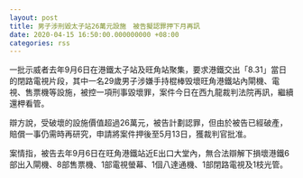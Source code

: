 ```yaml
---
layout: post
title: 男子涉刑毀太子站26萬元設施　被告擬認罪押下月再訊
date: 2020-04-15 16:50:00.000000000 +08:00
categories: rss
---
```


一批示威者去年9月6日在港鐵太子站及旺角站聚集，要求港鐵交出「8.31」當日的閉路電視片段，其中一名29歲男子涉嫌手持棍棒毁壞旺角港鐵站內閘機、電視、售票機等設施，被控一項刑事毀壞罪，案件今日在西九龍裁判法院再訊，繼續還柙看管。

辯方說，受破壞的設施價值超過26萬元，被告計劃認罪，但由於被告已經破產，賠償一事仍需時再研究，申請將案件押後至5月13日，獲裁判官批准。

案情指，被告去年9月6日在旺角港鐵站近E出口大堂內，無合法辯解下損壞港鐵6部出入閘機、8部售票機、1部電視螢幕、1個八達通機、1部閉路電視及1枝光管。
